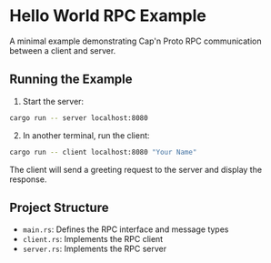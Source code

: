 # Hello World RPC Example

A minimal example demonstrating Cap'n Proto RPC communication between a client and server.

## Running the Example

1. Start the server:
```bash
cargo run -- server localhost:8080
```

2. In another terminal, run the client:
```bash
cargo run -- client localhost:8080 "Your Name"
```

The client will send a greeting request to the server and display the response.

## Project Structure

- `main.rs`: Defines the RPC interface and message types
- `client.rs`: Implements the RPC client
- `server.rs`: Implements the RPC server 